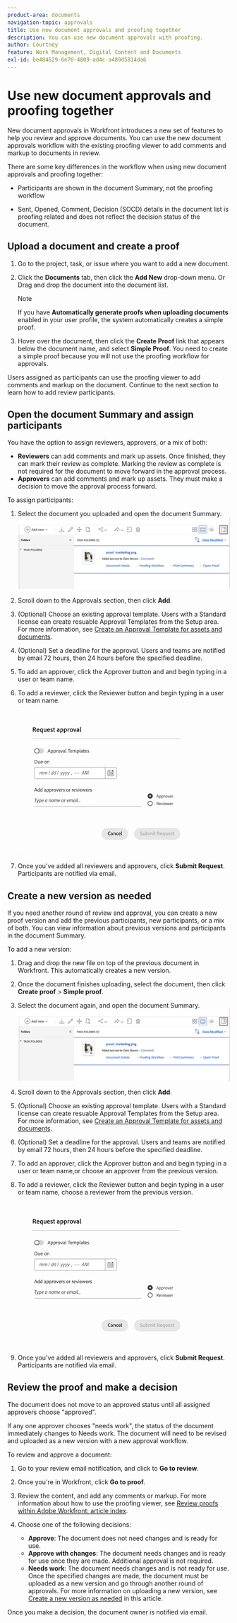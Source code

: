```yaml
---
product-area: documents
navigation-topic: approvals
title: Use new document approvals and proofing together
description: You can use new document approvals with proofing.
author: Courtney
feature: Work Management, Digital Content and Documents
exl-id: be484629-6e70-4809-ad4c-a489d5814da6
---
```

# Use new document approvals and proofing together

New document approvals in Workfront introduces a new set of features to help you review and approve documents. You can use the new document approvals workflow with the existing proofing viewer to add comments and markup to documents in review.

There are some key differences in the workflow when using new document approvals and proofing together:

* Participants are shown in the document Summary, not the proofing workflow 

* Sent, Opened, Comment, Decision (SOCD) details in the document list is proofing related and does not reflect the decision status of the document.

## Upload a document and create a proof 

1. Go to the project, task, or issue where you want to add a new document.
1. Click the **Documents** tab, then click the **Add New** drop-down menu.
Or
Drag and drop the document into the document list.

   >[!NOTE]
   >
   >If you have **Automatically generate proofs when uploading documents** enabled in your user profile, the system automatically creates a simple proof.

1. Hover over the document, then click the **Create Proof** link that appears below the document name, and select **Simple Proof**. You need to create a simple proof because you will not use the proofing workflow for approvals. 

Users assigned as participants can use the proofing viewer to add comments and markup on the document. Continue to the next section to learn how to add review participants. 

## Open the document Summary and assign participants

You have the option to assign reviewers, approvers, or a mix of both:

* **Reviewers** can add comments and mark up assets. Once finished, they can mark their review as complete. Marking the review as complete is not required for the document to move forward in the approval process.
* **Approvers** can add comments and mark up assets. They must make a decision to move the approval process forward. 

To assign participants:

1. Select the document you uploaded and open the document Summary.
    ![Open document summary](assets/open-doc-summary.png)

1. Scroll down to the Approvals section, then click **Add**.

1. (Optional) Choose an existing approval template. Users with a Standard license can create resuable Approval Templates from the Setup area. For more information, see [Create an Approval Template for assets and documents](/help/quicksilver/review-and-approve-work/document-reviews-and-approvals/manage-document-approvals/create-approval-template.md).

1. (Optional) Set a deadline for the approval. Users and teams are notified by email 72 hours, then 24 hours before the specified deadline.

1. To add an approver, click the Approver button and and begin typing in a user or team name.

1. To add a reviewer, click the Reviewer button and begin typing in a user or team name.

    ![Add approvers](assets/add-approvers.png)
 
1. Once you've added all reviewers and approvers, click **Submit Request**. Participants are notified via email.

## Create a new version as needed

If you need another round of review and approval, you can create a new proof version and add the previous participants, new participants, or a mix of both. You can view information about previous versions and participants in the document Summary.

To add a new version:

1. Drag and drop the new file on top of the previous document in Workfront. This automatically creates a new version. 

1. Once the document finishes uploading, select the document, then click **Create proof** > **Simple proof**. 

1. Select the document again, and open the document Summary.
    ![Open document summary](assets/open-doc-summary.png)

1. Scroll down to the Approvals section, then click **Add**.

1. (Optional) Choose an existing approval template. Users with a Standard license can create resuable Approval Templates from the Setup area. For more information, see [Create an Approval Template for assets and documents](/help/quicksilver/review-and-approve-work/document-reviews-and-approvals/manage-document-approvals/create-approval-template.md).

1. (Optional) Set a deadline for the approval. Users and teams are notified by email 72 hours, then 24 hours before the specified deadline.

1. To add an approver, click the Approver button and and begin typing in a user or team name,or choose an approver from the previous version.

1. To add a reviewer, click the Reviewer button and begin typing in a user or team name, choose a reviewer from the previous version.

    ![Add approvers](assets/add-approvers.png)
 
1. Once you've added all reviewers and approvers, click **Submit Request**. Participants are notified via email.
 
<!-- add info about reusing previous participants once released -->


## Review the proof and make a decision

The document does not move to an approved status until all assigned approvers choose "approved".

If any one approver chooses "needs work", the status of the document immediately changes to Needs work. The document will need to be revised and uploaded as a new version with a new approval workflow. 

To review and approve a document:

1. Go to your review email notification, and click to **Go to review**.

1. Once you're in Workfront, click **Go to proof**.

1. Review the content, and add any comments or markup. For more information about how to use the proofing viewer, see [Review proofs within Adobe Workfront: article index](/help/quicksilver/review-and-approve-work/proofing/reviewing-proofs-within-workfront/review-proofs-in-wf.md).

1. Choose one of the following decisions:

    * **Approve**: The document does not need changes and is ready for use.
    * **Approve with changes**: The document needs changes and is ready for use once they are made. Additional approval is not required. 
    * **Needs work**: The document needs changes and is not ready for use. Once the specified changes are made, the document must be uploaded as a new version and go through another round of approvals. For more information on uploading a new version, see [ Create a new version as needed](#create-a-new-version-as-needed) in this article.

Once you make a decision, the document owner is notified via email.

